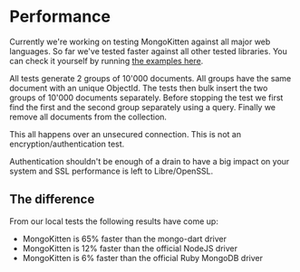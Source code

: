 # Performance

Currently we're working on testing MongoKitten against all major web languages.
So far we've tested faster against all other tested libraries. You can check it yourself by running [the examples here](https://github.com/OpenKitten/Statistics).

All tests generate 2 groups of 10'000 documents. All groups have the same document with an unique ObjectId.
The tests then bulk insert the two groups of 10'000 documents separately.
Before stopping the test we first find the first and the second group separately using a query.
Finally we remove all documents from the collection.

This all happens over an unsecured connection. This is not an encryption/authentication test.

Authentication shouldn't be enough of a drain to have a big impact on your system and SSL performance is left to Libre/OpenSSL.

## The difference

From our local tests the following results have come up:

- MongoKitten is 65% faster than the mongo-dart driver
- MongoKitten is 12% faster than the official NodeJS driver
- MongoKitten is 6% faster than the official Ruby MongoDB driver
